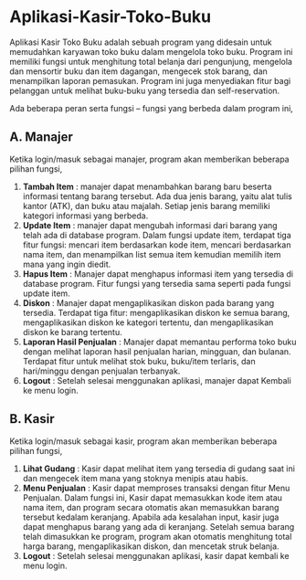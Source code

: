 # Aplikasi-Kasir-Toko-Buku
Aplikasi Kasir Toko Buku adalah  sebuah program yang didesain untuk memudahkan karyawan toko buku dalam mengelola toko buku. Program ini memiliki fungsi untuk menghitung total belanja dari pengunjung, mengelola dan mensortir buku dan item dagangan, mengecek stok barang, dan menampilkan laporan pemasukan. Program ini juga menyediakan fitur bagi pelanggan untuk melihat buku-buku yang tersedia dan self-reservation.

Ada beberapa peran serta fungsi – fungsi yang berbeda dalam program ini,
## A.	Manajer
Ketika login/masuk sebagai manajer, program akan memberikan beberapa pilihan fungsi,
1.	**Tambah Item** : manajer dapat menambahkan barang baru beserta informasi tentang barang tersebut. Ada dua jenis barang, yaitu alat tulis kantor (ATK), dan buku atau majalah. Setiap jenis barang memiliki kategori informasi yang berbeda.
2.	**Update Item** : manajer dapat mengubah informasi dari barang yang telah ada di database program. Dalam fungsi update item, terdapat tiga fitur fungsi: mencari item berdasarkan kode item, mencari berdasarkan nama item, dan menampilkan list semua item kemudian memilih item mana yang ingin diedit. 
3.	**Hapus Item** : Manajer dapat menghapus informasi item yang tersedia di database program. Fitur fungsi yang tersedia sama seperti pada fungsi update item.
4.	**Diskon** : Manajer dapat mengaplikasikan diskon pada barang yang tersedia. Terdapat tiga fitur: mengaplikasikan diskon ke semua barang, mengaplikasikan diskon ke kategori tertentu, dan mengaplikasikan diskon ke barang tertentu.
5.	**Laporan Hasil Penjualan** : Manajer dapat memantau performa toko buku dengan melihat laporan hasil penjualan harian, mingguan, dan bulanan. Terdapat fitur untuk melihat stok buku, buku/item terlaris, dan hari/minggu dengan penjualan terbanyak. 
6.	 **Logout** : Setelah selesai menggunakan aplikasi, manajer dapat Kembali ke menu login.
## B.	Kasir 
Ketika login/masuk sebagai kasir, program akan memberikan beberapa pilihan fungsi,
1.	**Lihat Gudang** : Kasir dapat melihat item yang tersedia di gudang saat ini dan mengecek item mana yang stoknya menipis atau habis.
2.	**Menu Penjualan** : Kasir dapat memproses transaksi dengan fitur Menu Penjualan. Dalam fungsi ini, Kasir dapat memasukkan kode item atau nama item, dan program secara otomatis akan memasukkan barang tersebut kedalam keranjang. Apabila ada kesalahan input, kasir juga dapat menghapus barang yang ada di keranjang. Setelah semua barang telah dimasukkan ke program, program akan otomatis menghitung total harga barang, mengaplikasikan diskon, dan mencetak struk belanja.
3.	**Logout** : Setelah selesai menggunakan aplikasi, kasir dapat kembali ke menu login.

